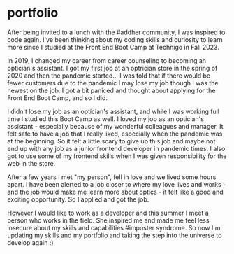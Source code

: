 # portfolio
After being invited to a lunch with the #addher community, I was inspired to code again.
I've been thinking about my coding skills and curiosity to learn more since I studied at the Front End Boot Camp at Technigo in Fall 2023.

In 2019, I changed my career from career counseling to becoming an optician's assistant. I got my first job at an optrician store in the spring of 2020 and then the pandemic started... I was told that if there would be fewer customers due to the pandemic I may lose my job though I was the newest on the job. I got a bit paniced and thought about applying for the Front End Boot Camp, and so I did.

I didn't lose my job as an optician's assistant, and while I was working full time I studied this Boot Camp as well. I loved my job as an optician's assistant - especially because of my wonderful colleagues and manager. It felt safe to have a job that I really liked, especially when the pandemic was at the beginning. So it felt a little scary to give up this job and maybe not end up with any job as a junior frontend developer in pandemic times. I also got to use some of my frontend skills when I was given responsibility for the web in the store.

After a few years I met "my person", fell in love and we lived some hours apart. I have been alerted to a job closer to where my love lives and works - and the job would make me learn more about optics - it felt like a good and exciting opportunity. So I applied and got the job.

However I would like to work as a developer and this summer I meet a person who works in the field. She inspired me and made me feel less insecure about my skills and capabilities #imposter syndrome.
So now I'm updating my skills and my portfolio and taking the step into the universe to develop again :)